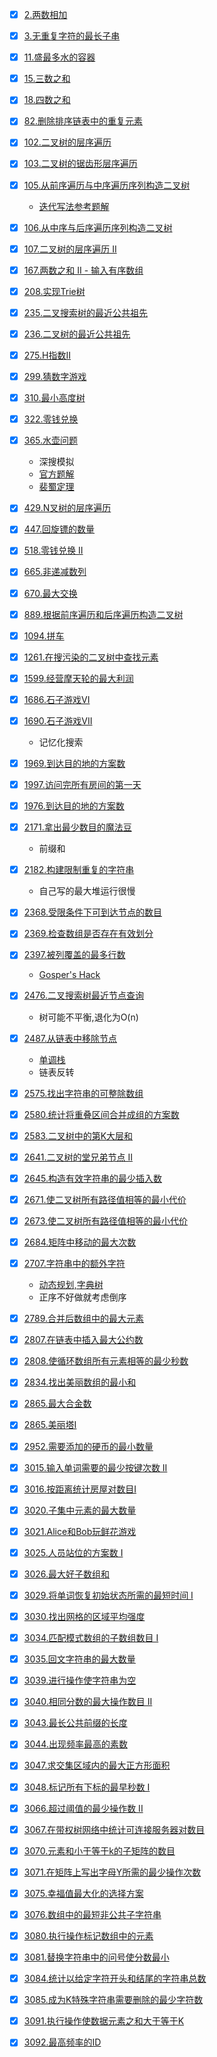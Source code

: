 - [x] [2.两数相加](https://leetcode.cn/problems/add-two-numbers/ )
- [x] [3.无重复字符的最长子串](https://leetcode.cn/problems/longest-substring-without-repeating-characters/ )
- [x] [11.盛最多水的容器](https://leetcode.cn/problems/container-with-most-water/)
- [x] [15.三数之和](https://leetcode.cn/problems/3sum)
- [x] [18.四数之和](https://leetcode.cn/problems/4sum)
- [x] [82.删除排序链表中的重复元素](https://leetcode.cn/problems/remove-duplicates-from-sorted-list-ii/ )
- [x] [102.二叉树的层序遍历](https://leetcode.cn/problems/binary-tree-level-order-traversal/)
- [x] [103.二叉树的锯齿形层序遍历](https://leetcode.cn/problems/binary-tree-zigzag-level-order-traversal/)
- [x] [105.从前序遍历与中序遍历序列构造二叉树](https://leetcode.cn/problems/construct-binary-tree-from-preorder-and-inorder-traversal/)

  - [迭代写法参考题解](https://leetcode.cn/problems/construct-binary-tree-from-preorder-and-inorder-traversal/solutions/255811/cong-qian-xu-yu-zhong-xu-bian-li-xu-lie-gou-zao-9/)

- [x] [106.从中序与后序遍历序列构造二叉树](https://leetcode.cn/problems/construct-binary-tree-from-inorder-and-postorder-traversal/)
- [x] [107.二叉树的层序遍历 II](https://leetcode.cn/problems/binary-tree-level-order-traversal-ii/)
- [x] [167.两数之和 II - 输入有序数组](https://leetcode.cn/problems/two-sum-ii-input-array-is-sorted/)
- [x] [208.实现Trie树](https://leetcode.cn/problems/implement-trie-prefix-tree/ )
- [x] [235.二叉搜索树的最近公共祖先](https://leetcode.cn/problems/lowest-common-ancestor-of-a-binary-search-tree/)
- [x] [236.二叉树的最近公共祖先](https://leetcode.cn/problems/lowest-common-ancestor-of-a-binary-tree/)
- [x] [275.H指数II](https://leetcode.cn/problems/h-index-ii/ )
- [x] [299.猜数字游戏](https://leetcode.cn/problems/bulls-and-cows/)
- [x] [310.最小高度树](https://leetcode.cn/problems/minimum-height-trees/)
- [x] [322.零钱兑换](https://leetcode.cn/problems/coin-change/)
- [x] [365.水壶问题](https://leetcode.cn/problems/number-of-boomerangs/ )

  - 深搜模拟
  - [官方题解](https://leetcode.cn/problems/water-and-jug-problem/solutions/161010/shui-hu-wen-ti-by-leetcode-solution/)
  - [裴蜀定理](https://baike.baidu.com/item/%E8%A3%B4%E8%9C%80%E5%AE%9A%E7%90%86)

- [x] [429.N叉树的层序遍历](https://leetcode.cn/problems/n-ary-tree-level-order-traversal/)
- [x] [447.回旋镖的数量](https://leetcode.cn/problems/number-of-boomerangs/)
- [x] [518.零钱兑换 II](https://leetcode.cn/problems/coin-change-ii/)
- [x] [665.非递减数列](https://leetcode.cn/problems/non-decreasing-array/)
- [x] [670.最大交换](https://leetcode.cn/problems/maximum-swap/)
- [x] [889.根据前序遍历和后序遍历构造二叉树](https://leetcode.cn/problems/construct-binary-tree-from-preorder-and-postorder-traversal/)
- [x] [1094.拼车](https://leetcode.cn/problems/car-pooling/)
- [x] [1261.在搜污染的二叉树中查找元素](https://leetcode.cn/problems/find-elements-in-a-contaminated-binary-tree/)
- [x] [1599.经营摩天轮的最大利润](https://leetcode.cn/problems/maximum-profit-of-operating-a-centennial-wheel/)
- [x] [1686.石子游戏VI](https://leetcode.cn/problems/stone-game-vi/)
- [x] [1690.石子游戏VII](https://leetcode.cn/problems/stone-game-vii/)

  - 记忆化搜索

- [x] [1969.到达目的地的方案数](https://leetcode.cn/problems/minimum-non-zero-product-of-the-array-elements)
- [x] [1997.访问完所有房间的第一天](https://leetcode.cn/problems/first-day-where-you-have-been-in-all-the-rooms/)
- [x] [1976.到达目的地的方案数](https://leetcode.cn/problems/number-of-ways-to-arrive-at-destination/)
- [x] [2171.拿出最少数目的魔法豆](https://leetcode.cn/problems/removing-minimum-number-of-magic-beans/)

  - 前缀和

- [x] [2182.构建限制重复的字符串](https://leetcode.cn/problems/construct-string-with-repeat-limit/)

  - 自己写的最大堆运行很慢

- [x] [2368.受限条件下可到达节点的数目](https://leetcode.cn/problems/reachable-nodes-with-restrictions/)
- [x] [2369.检查数组是否存在有效划分](https://leetcode.cn/problems/check-if-there-is-a-valid-partition-for-the-array/)
- [x] [2397.被列覆盖的最多行数](https://leetcode.cn/problems/maximum-rows-covered-by-columns/)

    - [Gosper's Hack](https://zhuanlan.zhihu.com/p/360512296)

- [x] [2476.二叉搜索树最近节点查询](https://leetcode.cn/problems/closest-nodes-queries-in-a-binary-search-tree/)

  - 树可能不平衡,退化为O(n)

- [x] [2487.从链表中移除节点](https://leetcode.cn/problems/remove-nodes-from-linked-list/)

    - [单调栈](https://blog.csdn.net/qq_58035032/article/details/129581665)
    - 链表反转

- [x] [2575.找出字符串的可整除数组](https://leetcode.cn/problems/find-the-divisibility-array-of-a-string/)
- [x] [2580.统计将重叠区间合并成组的方案数](https://leetcode.cn/problems/count-ways-to-group-overlapping-ranges/)
- [x] [2583.二叉树中的第K大层和](https://leetcode.cn/problems/kth-largest-sum-in-a-binary-tree/)
- [x] [2641.二叉树的堂兄弟节点 II](https://leetcode.cn/problems/cousins-in-binary-tree-ii/)
- [x] [2645.构造有效字符串的最少插入数](https://leetcode.cn/problems/minimum-additions-to-make-valid-string/)
- [x] [2671.使二叉树所有路径值相等的最小代价](https://leetcode.cn/problems/frequency-tracker/description/)
- [x] [2673.使二叉树所有路径值相等的最小代价](https://leetcode.cn/problems/make-costs-of-paths-equal-in-a-binary-tree/)
- [x] [2684.矩阵中移动的最大次数](https://leetcode.cn/problems/maximum-number-of-moves-in-a-grid/)
- [x] [2707.字符串中的额外字符](https://leetcode.cn/problems/extra-characters-in-a-string/)

    - [动态规划,字典树](https://leetcode.cn/problems/extra-characters-in-a-string/solutions/2590667/zi-fu-chuan-zhong-de-e-wai-zi-fu-by-leet-f0lu/)
    - 正序不好做就考虑倒序

- [x] [2789.合并后数组中的最大元素](https://leetcode.cn/problems/largest-element-in-an-array-after-merge-operations/)
- [x] [2807.在链表中插入最大公约数](https://leetcode.cn/problems/insert-greatest-common-divisors-in-linked-list/)
- [x] [2808.使循环数组所有元素相等的最少秒数](https://leetcode.cn/problems/minimum-seconds-to-equalize-a-circular-array/)
- [x] [2834.找出美丽数组的最小和](https://leetcode.cn/problems/find-the-minimum-possible-sum-of-a-beautiful-array/)
- [x] [2865.最大合金数](https://leetcode.cn/problems/maximum-number-of-alloys/)
- [x] [2865.美丽塔I](https://leetcode.cn/problems/beautiful-towers-i/)
- [x] [2952.需要添加的硬币的最小数量](https://leetcode.cn/problems/minimum-number-of-coins-to-be-added/)
- [x] [3015.输入单词需要的最少按键次数 II](https://leetcode.cn/problems/minimum-number-of-pushes-to-type-word-ii/)
- [x] [3016.按距离统计房屋对数目I](https://leetcode.cn/problems/count-the-number-of-houses-at-a-certain-distance-i/)
- [x] [3020.子集中元素的最大数量](https://leetcode.cn/problems/find-the-maximum-number-of-elements-in-subset/)
- [x] [3021.Alice和Bob玩鲜花游戏](https://leetcode.cn/problems/alice-and-bob-playing-flower-game/)
- [x] [3025.人员站位的方案数 I](https://leetcode.cn/problems/find-the-number-of-ways-to-place-people-i/)
- [x] [3026.最大好子数组和](https://leetcode.cn/problems/maximum-good-subarray-sum/)
- [x] [3029.将单词恢复初始状态所需的最短时间 I](https://leetcode.cn/problems/minimum-time-to-revert-word-to-initial-state-i/)
- [x] [3030.找出网格的区域平均强度](https://leetcode.cn/problems/find-the-grid-of-region-average/)
- [x] [3034.匹配模式数组的子数组数目 I](https://leetcode.cn/problems/number-of-subarrays-that-match-a-pattern-i/)
- [x] [3035.回文字符串的最大数量](https://leetcode.cn/problems/maximum-palindromes-after-operations/)
- [x] [3039.进行操作使字符串为空](https://leetcode.cn/problems/apply-operations-to-make-string-empty/)
- [x] [3040.相同分数的最大操作数目 II](https://leetcode.cn/problems/maximum-number-of-operations-with-the-same-score-ii/)
- [x] [3043.最长公共前缀的长度](https://leetcode.cn/problems/find-the-length-of-the-longest-common-prefix/)
- [x] [3044.出现频率最高的素数](https://leetcode.cn/problems/most-frequent-prime/)
- [x] [3047.求交集区域内的最大正方形面积](https://leetcode.cn/problems/find-the-largest-area-of-square-inside-two-rectangles/)
- [x] [3048.标记所有下标的最早秒数 I](https://leetcode.cn/problems/earliest-second-to-mark-indices-i/)
- [x] [3066.超过阈值的最少操作数 II](https://leetcode.cn/problems/minimum-operations-to-exceed-threshold-value-ii/)
- [x] [3067.在带权树网络中统计可连接服务器对数目](https://leetcode.cn/problems/count-pairs-of-connectable-servers-in-a-weighted-tree-network/)
- [x] [3070.元素和小于等于k的子矩阵的数目](https://leetcode.cn/problems/count-submatrices-with-top-left-element-and-sum-less-than-k/)
- [x] [3071.在矩阵上写出字母Y所需的最少操作次数](https://leetcode.cn/problems/minimum-operations-to-write-the-letter-y-on-a-grid/)
- [x] [3075.幸福值最大化的选择方案](https://leetcode.cn/problems/maximize-happiness-of-selected-children/)
- [x] [3076.数组中的最短非公共子字符串](https://leetcode.cn/problems/shortest-uncommon-substring-in-an-array/)
- [x] [3080.执行操作标记数组中的元素](https://leetcode.cn/problems/mark-elements-on-array-by-performing-queries/)
- [x] [3081.替换字符串中的问号使分数最小](https://leetcode.cn/problems/replace-question-marks-in-string-to-minimize-its-value/)
- [x] [3084.统计以给定字符开头和结尾的字符串总数](https://leetcode.cn/problems/count-substrings-starting-and-ending-with-given-character/)
- [x] [3085.成为K特殊字符串需要删除的最少字符数](https://leetcode.cn/problems/minimum-deletions-to-make-string-k-special/)
- [x] [3091.执行操作使数据元素之和大于等于K](https://leetcode.cn/problems/apply-operations-to-make-sum-of-array-greater-than-or-equal-to-k/)
- [x] [3092.最高频率的ID](https://leetcode.cn/problems/most-frequent-ids/)